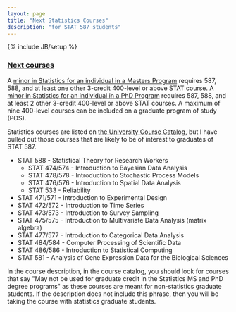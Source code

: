 ```yaml
---
layout: page
title: "Next Statistics Courses"
description: "for STAT 587 students"
---
```

{% include JB/setup %}

### [Next courses](http://catalog.iastate.edu/azcourses/stat/)

A [minor in Statistics for an individual in a Masters Program](https://www.stat.iastate.edu/statistics-minor-master%E2%80%99s-students) requires 587, 
588, and at least one other 3-credit 400-level or above STAT course. 
A [minor in Statistics for an individual in a PhD Program](https://www.stat.iastate.edu/statistics-minor-phd-students) requires 587, 588, and at least 2 other 3-credit 400-level or above STAT courses.
A maximum of nine 400-level courses can be included on a graduate program of study (POS). 

Statistics courses are listed on 
[the University Course Catalog](https://catalog.iastate.edu/azcourses/stat/), 
but I have pulled out those courses that are likely to be of interest to 
graduates of STAT 587.

- STAT 588 - Statistical Theory for Research Workers
  - STAT 474/574 - Introduction to Bayesian Data Analysis
  - STAT 478/578 - Introduction to Stochastic Process Models
  - STAT 476/576 - Introduction to Spatial Data Analysis
  - STAT 533 - Reliability
- STAT 471/571 - Introduction to Experimental Design 
- STAT 472/572 - Introduction to Time Series
- STAT 473/573 - Introduction to Survey Sampling
- STAT 475/575 - Introduction to Multivariate Data Analysis (matrix algebra)
- STAT 477/577 - Introduction to Categorical Data Analysis
- STAT 484/584 - Computer Processing of Scientific Data
- STAT 486/586 - Introduction to Statistical Computing
- STAT 581 - Analysis of Gene Expression Data for the Biological Sciences

In the course description, in the course catalog, 
you should look for courses that say 
"May not be used for graduate credit in the Statistics MS and PhD degree programs" 
as these courses are meant for non-statistics graduate students.
If the description does not include this phrase, 
then you will be taking the course with statistics graduate students. 
